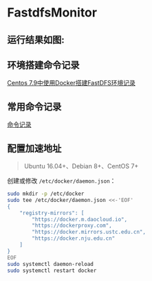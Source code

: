 # FastdfsMonitor



## 运行结果如图:



## 环境搭建命令记录
[Centos 7.9中使用Docker搭建FastDFS环境记录](https://github.com/WuLex/FastdfsMonitor/blob/main/Centos%207.9%E4%B8%AD%E4%BD%BF%E7%94%A8Docker%E6%90%AD%E5%BB%BAFastDFS%E7%8E%AF%E5%A2%83%E8%AE%B0%E5%BD%95.md)

## 常用命令记录
[命令记录](https://github.com/WuLex/FastdfsMonitor/blob/main/%E5%B8%B8%E7%94%A8%E5%91%BD%E4%BB%A4%E8%AE%B0%E5%BD%95.md)

## 配置加速地址

> Ubuntu 16.04+、Debian 8+、CentOS 7+

创建或修改 `/etc/docker/daemon.json`：

```bash
sudo mkdir -p /etc/docker
sudo tee /etc/docker/daemon.json <<-'EOF'
{
    "registry-mirrors": [
        "https://docker.m.daocloud.io",
        "https://dockerproxy.com",
        "https://docker.mirrors.ustc.edu.cn",
        "https://docker.nju.edu.cn"
    ]
}
EOF
sudo systemctl daemon-reload
sudo systemctl restart docker
```
